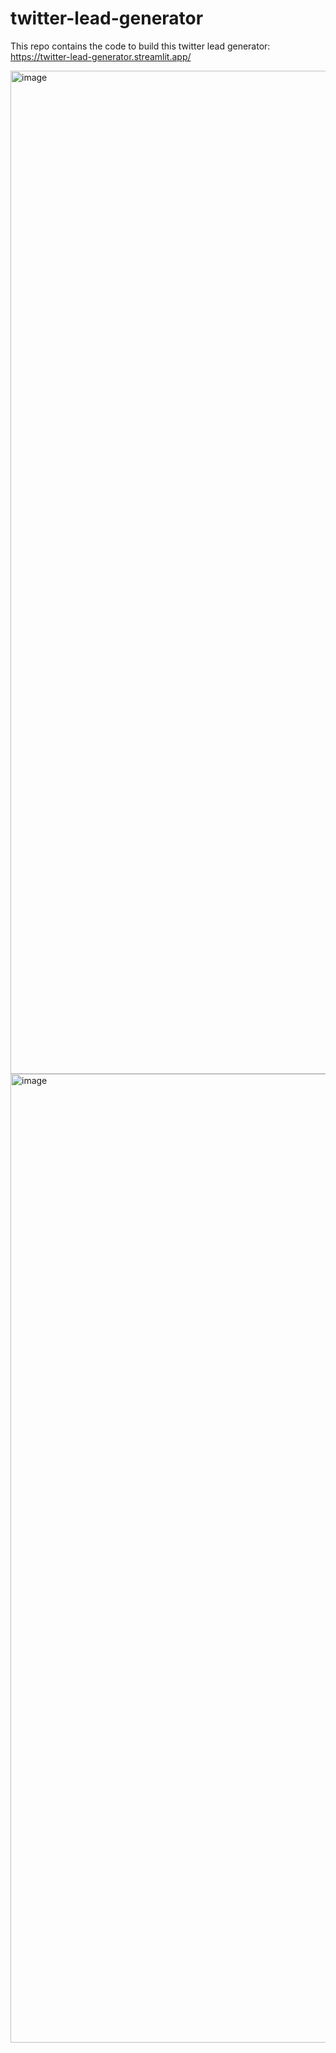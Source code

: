 # twitter-lead-generator
This repo contains the code to build this twitter lead generator: https://twitter-lead-generator.streamlit.app/

<img width="1605" alt="image" src="https://user-images.githubusercontent.com/12496987/212563332-2babcd0c-4fcb-4701-be0e-680a1233745b.png">

<img width="1550" alt="image" src="https://user-images.githubusercontent.com/12496987/212563706-d59b5ebd-7831-4647-8df9-e70286858d0c.png">
